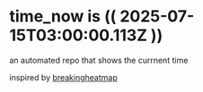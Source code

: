 # time_now is (( 2025-07-15T03:00:00.113Z ))

an automated repo that shows the currnent time

inspired by [breakingheatmap](https://github.com/breakingheatmap/breakingheatmap)